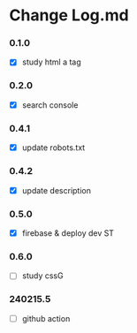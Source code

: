 # Change Log.md

### 0.1.0
- [x] study html a tag

### 0.2.0
- [x] search console

### 0.4.1
- [x] update robots.txt

### 0.4.2
- [x] update description

### 0.5.0
- [x] firebase & deploy dev ST

### 0.6.0
- [ ] study cssG

### 240215.5
- [ ] github action
